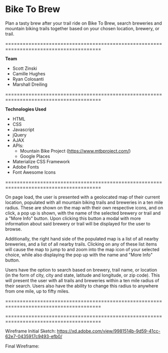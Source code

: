 # Bike To Brew

Plan a tasty brew after your trail ride on Bike To Brew, search breweries and mountain biking trails together based on your chosen location, brewery, or trail.

=======================================================================================

**Team**
- Scott Zinski
- Camille Hughes
- Ryan Colosanti
- Marshall Dreiling

=======================================================================================

**Technologies Used**
- HTML
- CSS
- Javascript
- jQuery
- AJAX
- APIs: 
    - Mountain Bike Project (https://www.mtbproject.com/)
    - Google Places
- Materialize CSS Framework
- Adobe Fonts
- Font Awesome Icons

=======================================================================================

On page load, the user is presented with a geolocated map of their current location, populated with all mountain biking trails and breweries in a ten mile radius. These are shown on the map with their own respective icons, and on click, a pop up is shown, with the name of the selected brewery or trail and a "More Info" button. Upon clicking this button a modal with more information about said brewery or trail will be displayed for the user to browse.

Additionally, the right hand side of the populated map is a list of all nearby breweries, and a list of all nearby trails. Clicking on any of these list items will cause the map to jump to and zoom into the map icon of your selected choice, while also displaying the pop up with the name and "More Info" button.

Users have the option to search based on brewery, trail name, or location (in the form of city, city and state, latitude and longitude, or zip code). This will present the user with all trails and breweries within a ten mile radius of their search. Users also have the ability to change this radius to anywhere from one mile, up to fifty miles.

=======================================================================================


=======================================================================================

Wireframe Initial Sketch: https://xd.adobe.com/view/9981514b-9d59-41cc-62e7-0435917c9493-efb0/

Final Wireframe: 
